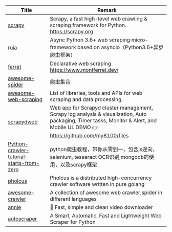 | Title                             | Remark |
| --------- | ------ |
|[scrapy](https://github.com/scrapy/scrapy)|Scrapy, a fast high-level web crawling & scraping framework for Python. https://scrapy.org|
|[ruia](https://github.com/howie6879/ruia)|Async Python 3.6+ web scraping micro-framework based on asyncio（Python3.6+异步爬虫框架）|
|[ferret](https://github.com/MontFerret/ferret)|Declarative web scraping https://www.montferret.dev/|
|[awesome-spider](https://github.com/facert/awesome-spider)|爬虫集合|
|[awesome-web-scraping](https://github.com/lorien/awesome-web-scraping)|List of libraries, tools and APIs for web scraping and data processing.|
|[scrapydweb](https://github.com/my8100/scrapydweb)|Web app for Scrapyd cluster management, Scrapy log analysis & visualization, Auto packaging, Timer tasks, Monitor & Alert, and Mobile UI. DEMO 👉 https://github.com/my8100/files|
|[Python-crawler-tutorial-starts-from-zero](https://github.com/Kr1s77/Python-crawler-tutorial-starts-from-zero)|python爬虫教程，带你从零到一，包含js逆向，selenium, tesseract OCR识别,mongodb的使用，以及scrapy框架|
|[pholcus](https://github.com/henrylee2cn/pholcus)|Pholcus is a distributed high-concurrency crawler software written in pure golang|
|[awesome-crawler](https://github.com/BruceDone/awesome-crawler)|A collection of awesome web crawler,spider in different languages|
|[annie](https://github.com/iawia002/annie)|👾 Fast, simple and clean video downloader|
|[autoscraper](https://github.com/alirezamika/autoscraper)|A Smart, Automatic, Fast and Lightweight Web Scraper for Python|